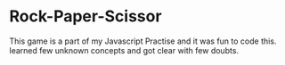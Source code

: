 # Rock-Paper-Scissor

This game is a part of my Javascript Practise and it was fun to code this.
learned few unknown concepts and got clear with few doubts.
